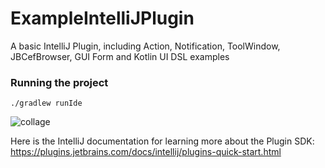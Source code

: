 # ExampleIntelliJPlugin
A basic IntelliJ Plugin, including Action, Notification, ToolWindow, JBCefBrowser, GUI Form and Kotlin UI DSL examples

### Running the project

`./gradlew runIde`

![collage](https://github.com/ilkeratik/ExampleIntelliJPlugin/assets/44725644/55b4099d-b687-405c-bc98-bb08dbb0876e)


Here is the IntelliJ documentation for learning more about the Plugin SDK:
https://plugins.jetbrains.com/docs/intellij/plugins-quick-start.html
